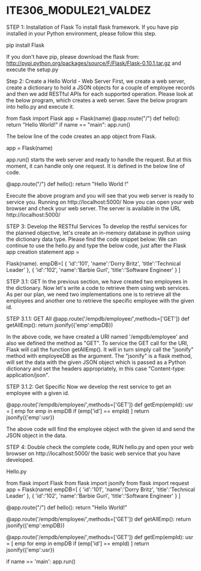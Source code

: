 # ITE306_MODULE21_VALDEZ
STEP 1: Installation of Flask
To install flask framework. If you have pip installed in your Python environment, please follow this step.

pip install Flask

If you don't have pip, please download the flask from: http://pypi.python.org/packages/source/F/Flask/Flask-0.10.1.tar.gz and execute the setup.py

Step 2: Create a Hello World - Web Server
First, we create a web server, create a dictionary to hold a JSON objects for a couple of employee records and then we add RESTful APIs for each supported operation. Please look at the below program, which creates a web server. Save the below program into hello.py and execute it.

from flask import Flask app = Flask(name) @app.route("/") def hello(): return "Hello World!" if name == "main": app.run()

The below line of the code creates an app object from Flask.

app = Flask(name)

app.run() starts the web server and ready to handle the request. But at this moment, it can handle only one request. It is defined in the below line of code.

@app.route("/") def hello(): return "Hello World !"

Execute the above program and you will see that you web server is ready to service you. Running on http://localhost:5000/ Now you can open your web browser and check your web server. The server is available in the URL http://localhost:5000/

STEP 3: Develop the RESTful Services
To develop the restful services for the planned objective, let's create an in-memory database in python using the dictionary data type. Please find the code snippet below: We can continue to use the hello.py and type the below code, just after the Flask app creation statement app =

Flask(name). empDB=[ { 'id':'101', 'name':'Dorry Britz', 'title':'Technical Leader' }, { 'id':'102', 'name':'Barbie Gurl', 'title':'Software Engineer' } ]

STEP 3.1: GET
In the previous section, we have created two employees in the dictionary. Now let's write a code to retrieve them using web services. As per our plan, we need two implementations one is to retrieve all the employees and another one to retrieve the specific employee with the given id.

STEP 3.1.1: GET All
@app.route('/empdb/employee/',methods=['GET']) def getAllEmp(): return jsonify({'emp':empDB})

In the above code, we have created a URI named '/empdb/employee' and also we defined the method as "GET". To service the GET call for the URI, Flask will call the function getAllEmp(). It will in turn simply call the "jsonify" method with employeeDB as the argument. The "jsonify" is a flask method, will set the data with the given JSON object which is passed as a Python dictionary and set the headers appropriately, in this case "Content-type: application/json".

STEP 3.1.2: Get Specific
Now we develop the rest service to get an employee with a given id.

@app.route('/empdb/employee/',methods=['GET']) def getEmp(empId): usr = [ emp for emp in empDB if (emp['id'] == empId) ] return jsonify({'emp':usr})

The above code will find the employee object with the given id and send the JSON object in the data.

STEP 4:
Double check the complete code, RUN hello.py and open your web browser on http://localhost:5000/ the basic web service that you have developed.

Hello.py

from flask import Flask from flask import jsonify from flask import request app = Flask(name) empDB=[ { 'id':'101', 'name':'Dorry Britz', 'title':'Technical Leader' }, { 'id':'102', 'name':'Barbie Gurl', 'title':'Software Engineer' } ]

@app.route("/") def hello(): return "Hello World!"

@app.route('/empdb/employee/',methods=['GET']) def getAllEmp(): return jsonify({'emp':empDB})

@app.route('/empdb/employee/',methods=['GET']) def getEmp(empId): usr = [ emp for emp in empDB if (emp['id'] == empId) ] return jsonify({'emp':usr})

if name == 'main': app.run()
